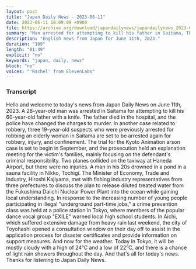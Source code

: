 ```yaml
---
layout: post
title: "Japan Daily News - 2023-06-11"
date: 2023-06-11 10:09:09 +0900
file: https://archive.org/download/japandailynews/japandailynews_2023-06-11.mp3
summary: "Man arrested for attempting to kill his father in Saitama, Three robbery suspects to be arrested again for additional charges, & more…"
description: "English news from Japan for June 11th, 2023."
duration: "109"
length: "01:49"
explicit: "no"
keywords: "japan, daily, news"
block: "no"
voices: "'Rachel' from ElevenLabs"
---
```


### Transcript

Hello and welcome to today's news from Japan Daily News on June 11th, 2023. A 28-year-old man was arrested in Saitama for attempting to kill his 60-year-old father with a knife. The father died in the hospital, and the police have changed the charges to murder. In another case related to robbery, three 19-year-old suspects who were previously arrested for robbing an elderly woman in Saitama are set to be arrested again for robbery, injury, and confinement. The trial for the Kyoto Animation arson case is set to begin in September, and the prosecution held an explanation meeting for the victim's families, mainly focusing on the defendant's criminal responsibility. Two planes collided on the taxiway at Haneda Airport, but there were no injuries. A man in his 20s drowned in a pond in a sauna facility in Nikko, Tochigi. The Minister of Economy, Trade and Industry, Hiroshi Kajiyama, met with fishing industry representatives from three prefectures to discuss the plan to release diluted treated water from the Fukushima Daiichi Nuclear Power Plant into the ocean while gaining local understanding. In response to the increasing number of young people participating in illegal "underground part-time jobs," a crime prevention class was held at a police station in Tokyo, where members of the popular dance vocal group "EXILE" warned local high school students. In Aichi, which suffered extensive damage from heavy rain last weekend, the city of Toyohashi opened a consultation window on their day off to assist in the application process for disaster certificates and provide information on support measures. And now for the weather. Today in Tokyo, it will be mostly cloudy with a high of 24°C and a low of 22°C, and there is a chance of light rain showers throughout the day.  And that's all for today's news. Thanks for listening to Japan Daily News.
